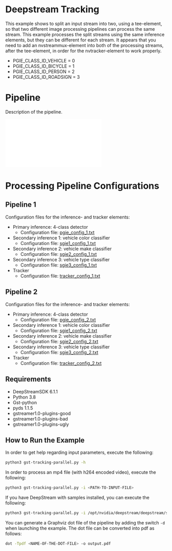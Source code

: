 # Deepstream Tracking

This example shows to split an input stream into two, using a tee-element, so that two different image processing pipelines can process the same stream.
This example processes the split streams using the same inference elements, but they can be different for each stream. It appears that you need to add an
nvstreammux-element into both of the processing streams, after the tee-element, in order for the nvtracker-element to work properly.

* PGIE_CLASS_ID_VEHICLE = 0
* PGIE_CLASS_ID_BICYCLE = 1
* PGIE_CLASS_ID_PERSON = 2
* PGIE_CLASS_ID_ROADSIGN = 3

# Pipeline

Description of the pipeline.

![pipeline image](./gst-tracking-parallel.pdf)

# Processing Pipeline Configurations

## Pipeline 1

Configuration files for the inference- and tracker elements:

* Primary inference: 4-class detector
  * Configuration file: [pgie_config_1.txt](pgie_config_1.txt)
* Secondary inference 1: vehicle color classifier
  * Configuration file: [sgie1_config_1.txt](sgie1_config_1.txt)
* Secondary inference 2: vehicle make classifier
  * Configuration file: [sgie2_config_1.txt](sgie2_config_1.txt)
* Secondary inference 3: vehicle type classifier
  * Configuration file: [sgie3_config_1.txt](gie3_config_1.txt)
* Tracker
  * Configuration file: [tracker_config_1.txt](tracker_config_1.txt)

## Pipeline 2

Configuration files for the inference- and tracker elements:

* Primary inference: 4-class detector
  * Configuration file: [pgie_config_2.txt](pgie_config_2.txt)
* Secondary inference 1: vehicle color classifier
  * Configuration file: [sgie1_config_2.txt](sgie1_config_2.txt)
* Secondary inference 2: vehicle make classifier
  * Configuration file: [sgie2_config_2.txt](sgie2_config_2.txt)
* Secondary inference 3: vehicle type classifier
  * Configuration file: [sgie3_config_2.txt](gie3_config_2.txt)
* Tracker
  * Configuration file: [tracker_config_2.txt](tracker_config_2.txt)

## Requirements

* DeepStreamSDK 6.1.1
* Python 3.8
* Gst-python
* pyds 1.1.5
* gstreamer1.0-plugins-good
* gstreamer1.0-plugins-bad
* gstreamer1.0-plugins-ugly

## How to Run the Example

In order to get help regarding input parameters, execute the following:

```bash
python3 gst-tracking-parallel.py -h
```

In order to process an mp4 file (with h264 encoded video), execute the following:

```bash
python3 gst-tracking-parallel.py -i <PATH-TO-INPUT-FILE>
```

If you have DeepStream with samples installed, you can execute the following:

```bash
python3 gst-tracking-parallel.py -i /opt/nvidia/deepstream/deepstream/samples/streams/sample_1080p_h264.mp4
```

You can generate a Graphviz dot file of the pipeline by adding the switch `-d` when launching the example.
The dot file can be converted into pdf as follows:

```bash
dot -Tpdf <NAME-OF-THE-DOT-FILE> -o output.pdf
```

